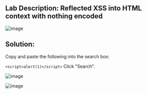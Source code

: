 ## Lab Description: Reflected XSS into HTML context with nothing encoded

![image](https://github.com/jayshah17/PortSwiggerLabs/assets/76842630/d63bb900-742e-4d7c-a8cc-694df16c35aa)


## Solution: 
Copy and paste the following into the search box:

`<script>alert(1)</script>`
Click "Search".

![image](https://github.com/jayshah17/PortSwiggerLabs/assets/76842630/81391dff-16fd-4609-b8c5-b786b4fe2466)


![image](https://github.com/jayshah17/PortSwiggerLabs/assets/76842630/30128366-60f5-444b-920c-239573ec41ae)
